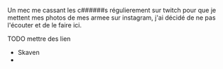 Un mec me cassant les c######s régulierement sur twitch pour que je mettent mes photos de mes armee sur instagram, j'ai décidé de ne pas l'écouter et de le faire ici.

TODO mettre des lien

- Skaven
-